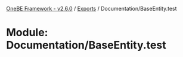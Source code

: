 [OneBE Framework - v2.6.0](../README.md) / [Exports](../modules.md) / Documentation/BaseEntity.test

# Module: Documentation/BaseEntity.test
